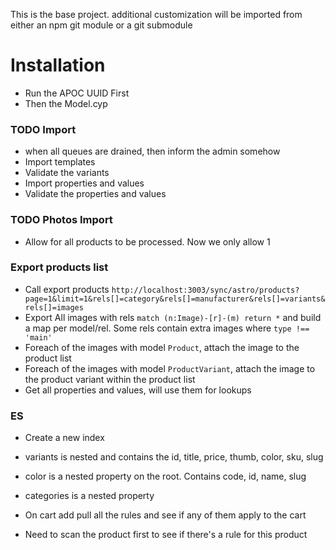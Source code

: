 This is the base project.
additional customization will be imported from either an npm git module or a 
git submodule
# Installation
* Run the APOC UUID First
* Then the Model.cyp

### TODO Import
* when all queues are drained, then inform the admin somehow
* Import templates
* Validate the variants
* Import properties and values
* Validate the properties and values

### TODO Photos Import
* Allow for all products to be processed. Now we only allow 1



### Export products list
* Call export products `http://localhost:3003/sync/astro/products?page=1&limit=1&rels[]=category&rels[]=manufacturer&rels[]=variants&rels[]=images`
* Export All images with rels `match (n:Image)-[r]-(m) return *` and build a map per model/rel. Some rels contain extra images where `type !== 'main'`
* Foreach of the images with model `Product`, attach the image to the product list
* Foreach of the images with model `ProductVariant`, attach the image to the product variant within the product list
* Get all properties and values, will use them for lookups 

### ES
* Create a new index
* variants is nested and contains the id, title, price, thumb, color, sku, slug
* color is a nested property on the root. Contains code, id, name, slug
* categories is a nested property


* On cart add pull all the rules and see if any of them apply to the cart
* Need to scan the product first to see if there's a rule for this product
